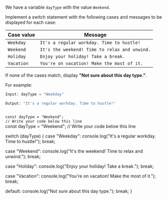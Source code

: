 We have a variable `dayType`
with the value `Weekend`.

Implement a switch statement
with the following cases
and
messages to be displayed for each case:

| Case value | Message                                        |
| ---------- | ---------------------------------------------- |
| `Weekday`  | `It's a regular workday. Time to hustle!`      |
| `Weekend`  | `It's the weekend! Time to relax and unwind.`  |
| `Holiday`  | `Enjoy your holiday! Take a break.`            |
| `Vacation` | `You're on vacation! Make the most of it.`     |

If none of the cases match,
display **"Not sure about this day type."**.

For example:
```js
Input: dayType = "Weekday"

Output: "It's a regular workday. Time to hustle!"
```
<codeblock type="exercise" language="javascript" testMode="fixedInput">
<code>
const dayType = "Weekend";
// Write your code below this line
</code>

<solution>
const dayType = "Weekend";
// Write your code below this line

switch (dayType) {
  case "Weekday":
    console.log("It's a regular workday. Time to hustle!");
    break;

  case "Weekend":
    console.log("It's the weekend! Time to relax and unwind.");
    break;

  case "Holiday":
    console.log("Enjoy your holiday! Take a break.");
    break;

  case "Vacation":
    console.log("You're on vacation! Make the most of it.");
    break;

  default:
    console.log("Not sure about this day type.");
    break;
}
</solution>
</codeblock>
